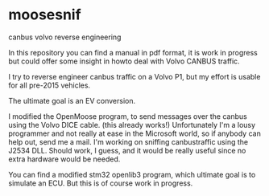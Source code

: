 # moosesnif
canbus volvo reverse engineering

In this repository you can find a manual in pdf format, it is work in progress but could offer some insight in howto deal with Volvo CANBUS traffic.

I try to reverse engineer canbus traffic on a Volvo P1, but my effort is usable for all pre-2015 vehicles. 

The ultimate goal is an EV conversion. 


I modified the OpenMoose program, to send messages over the canbus using the Volvo DICE cable. (this already works!) Unfortunately I'm a lousy programmer and not really at ease in the Microsoft world, so if anybody can help out, send me a mail. I'm working on sniffing canbustraffic using the J2534 DLL. Should work, I guess, and it would be really useful since no extra hardware would be needed.

You can find a modified stm32 openlib3 program, which ultimate goal is to simulate an ECU. But this is of course work in progress.

